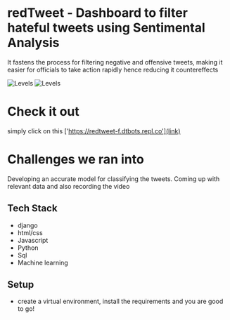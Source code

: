 # redTweet -  Dashboard to filter hateful tweets using Sentimental Analysis
It fastens the process for filtering negative and offensive tweets, making it easier for officials to take action rapidly hence reducing it countereffects

![Levels](https://assets.devfolio.co/hackathons/fae87cb64d864bddafcf5b87b24a3897/projects/22ef31940c954273a434962928a185d1/e796e58e-cb16-41da-a210-20d52192ffda.png)
![Levels](https://assets.devfolio.co/hackathons/fae87cb64d864bddafcf5b87b24a3897/projects/22ef31940c954273a434962928a185d1/a1b36a67-eded-4b3c-b7ef-81ee7a8c8c5e.png)
# Check it out
simply click on this ['https://redtweet-f.dtbots.repl.co'](link)

# Challenges we ran into
Developing an accurate model for classifying the tweets. Coming up with relevant data and also recording the video

## Tech Stack
- django
- html/css
- Javascript
- Python
- Sql
- Machine learning


## Setup
- create a virtual environment, install the requirements and you are good to go!
